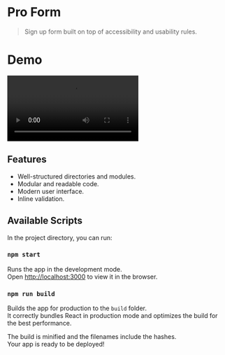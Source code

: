 # Pro Form
> Sign up form built on top of accessibility and usability rules.
# Demo
<video src="/demo/demo.mp4">

</video>

## Features

* Well-structured directories and modules.
* Modular and readable code.
* Modern user interface.
* Inline validation.

## Available Scripts

In the project directory, you can run:

### `npm start`

Runs the app in the development mode.<br />
Open [http://localhost:3000](http://localhost:3000) to view it in the browser.

### `npm run build`

Builds the app for production to the `build` folder.<br />
It correctly bundles React in production mode and optimizes the build for the best performance.

The build is minified and the filenames include the hashes.<br />
Your app is ready to be deployed!

